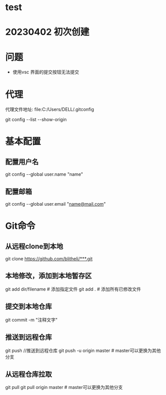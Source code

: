 # test

# 20230402  初次创建

# 问题

- 使用vsc 界面的提交按钮无法提交

#
# 代理
代理文件地址: file:C:/Users/DELL/.gitconfig

git config --list --show-origin

#
# 基本配置
## 配置用户名
git config --global user.name "name"
## 配置邮箱
git config --global user.email "name@mail.com"

#
# Git命令
## 从远程clone到本地

git clone https://github.com/blitheli/***.git


## 本地修改，添加到本地暂存区
git add dir/filename # 添加指定文件
git add . # 添加所有已修改文件

## 提交到本地仓库
git commit -m "注释文字"

## 推送到远程仓库
git push    //推送到远程仓库
git push -u origin master # master可以更换为其他分支

## 从远程仓库拉取
git pull
git pull origin master # master可以更换为其他分支

